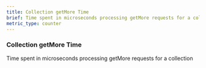 ```yaml
---
title: Collection getMore Time
brief: Time spent in microseconds processing getMore requests for a collection
metric_type: counter
---
```


### Collection getMore Time

Time spent in microseconds processing getMore requests for a collection
